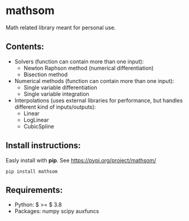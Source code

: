 # mathsom

Math related library meant for personal use.

## Contents:
- Solvers (function can contain more than one input): 
  - Newton Raphson method (numerical differentiation)
  - Bisection method
- Numerical methods (function can contain more than one input):
  - Single variable differentiation
  - Single variable integration
- Interpolations (uses external libraries for performance, but handles different kind of inputs/outputs):
  - Linear
  - LogLinear
  - CubicSpline

## Install instructions:
Easly install with **pip**. See https://pypi.org/project/mathsom/

`pip install mathsom`

## Requirements:
- Python: $ >= $ 3.8
- Packages: numpy scipy auxfuncs
